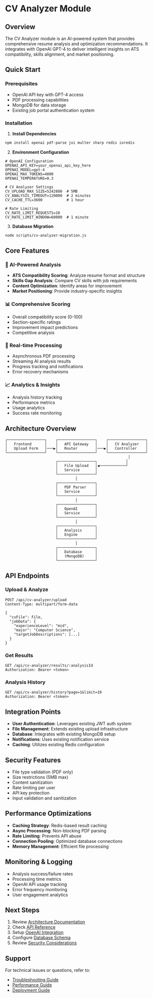# CV Analyzer Module

## Overview

The CV Analyzer module is an AI-powered system that provides comprehensive resume analysis and optimization recommendations. It integrates with OpenAI GPT-4 to deliver intelligent insights on ATS compatibility, skills alignment, and market positioning.

## Quick Start

### Prerequisites
- OpenAI API key with GPT-4 access
- PDF processing capabilities
- MongoDB for data storage
- Existing job portal authentication system

### Installation

1. **Install Dependencies**
```bash
npm install openai pdf-parse joi multer sharp redis ioredis
```

2. **Environment Configuration**
```env
# OpenAI Configuration
OPENAI_API_KEY=your_openai_api_key_here
OPENAI_MODEL=gpt-4
OPENAI_MAX_TOKENS=4000
OPENAI_TEMPERATURE=0.3

# CV Analyzer Settings
CV_UPLOAD_MAX_SIZE=5242880  # 5MB
CV_ANALYSIS_TIMEOUT=120000  # 2 minutes
CV_CACHE_TTL=3600           # 1 hour

# Rate Limiting
CV_RATE_LIMIT_REQUESTS=10
CV_RATE_LIMIT_WINDOW=60000  # 1 minute
```

3. **Database Migration**
```bash
node scripts/cv-analyzer-migration.js
```

## Core Features

### 🎯 AI-Powered Analysis
- **ATS Compatibility Scoring**: Analyze resume format and structure
- **Skills Gap Analysis**: Compare CV skills with job requirements
- **Content Optimization**: Identify areas for improvement
- **Market Positioning**: Provide industry-specific insights

### 📊 Comprehensive Scoring
- Overall compatibility score (0-100)
- Section-specific ratings
- Improvement impact predictions
- Competitive analysis

### 🔄 Real-time Processing
- Asynchronous PDF processing
- Streaming AI analysis results
- Progress tracking and notifications
- Error recovery mechanisms

### 📈 Analytics & Insights
- Analysis history tracking
- Performance metrics
- Usage analytics
- Success rate monitoring

## Architecture Overview

```
┌─────────────────┐    ┌─────────────────┐    ┌─────────────────┐
│   Frontend      │    │   API Gateway   │    │   CV Analyzer   │
│   Upload Form   │───▶│   Router        │───▶│   Controller    │
└─────────────────┘    └─────────────────┘    └─────────────────┘
                                                        │
                       ┌─────────────────┐             │
                       │   File Upload   │◀────────────┘
                       │   Service       │
                       └─────────────────┘
                                │
                       ┌─────────────────┐
                       │   PDF Parser    │
                       │   Service       │
                       └─────────────────┘
                                │
                       ┌─────────────────┐
                       │   OpenAI        │
                       │   Service       │
                       └─────────────────┘
                                │
                       ┌─────────────────┐
                       │   Analysis      │
                       │   Engine        │
                       └─────────────────┘
                                │
                       ┌─────────────────┐
                       │   Database      │
                       │   (MongoDB)     │
                       └─────────────────┘
```

## API Endpoints

### Upload & Analyze
```http
POST /api/cv-analyzer/upload
Content-Type: multipart/form-data

{
  "cvFile": File,
  "jobData": {
    "experienceLevel": "mid",
    "major": "Computer Science",
    "targetJobDescriptions": [...]
  }
}
```

### Get Results
```http
GET /api/cv-analyzer/results/:analysisId
Authorization: Bearer <token>
```

### Analysis History
```http
GET /api/cv-analyzer/history?page=1&limit=10
Authorization: Bearer <token>
```

## Integration Points

- **User Authentication**: Leverages existing JWT auth system
- **File Management**: Extends existing upload infrastructure
- **Database**: Integrates with existing MongoDB setup
- **Notifications**: Uses existing notification service
- **Caching**: Utilizes existing Redis configuration

## Security Features

- File type validation (PDF only)
- Size restrictions (5MB max)
- Content sanitization
- Rate limiting per user
- API key protection
- Input validation and sanitization

## Performance Optimizations

- **Caching Strategy**: Redis-based result caching
- **Async Processing**: Non-blocking PDF parsing
- **Rate Limiting**: Prevents API abuse
- **Connection Pooling**: Optimized database connections
- **Memory Management**: Efficient file processing

## Monitoring & Logging

- Analysis success/failure rates
- Processing time metrics
- OpenAI API usage tracking
- Error frequency monitoring
- User engagement analytics

## Next Steps

1. Review [Architecture Documentation](./architecture.md)
2. Check [API Reference](./api-documentation.md)
3. Setup [OpenAI Integration](./openai-integration.md)
4. Configure [Database Schema](./database-schema.md)
5. Review [Security Considerations](./security-considerations.md)

## Support

For technical issues or questions, refer to:
- [Troubleshooting Guide](./troubleshooting.md)
- [Performance Guide](./performance-optimization.md)
- [Deployment Guide](./deployment-guide.md)
